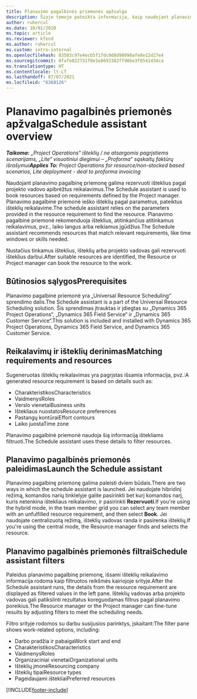 ```yaml
---
title: Planavimo pagalbinės priemonės apžvalga
description: Šioje temoje pateikta informacija, kaip naudojant planavimo pagalbinę priemonę rezervuoti išteklius.
author: ruhercul
ms.date: 10/01/2020
ms.topic: article
ms.reviewer: kfend
ms.author: ruhercul
ms.custom: intro-internal
ms.openlocfilehash: 83583c97e4ecb5f1fdc0d8d98098afe8e12d27e4
ms.sourcegitcommit: 0fafe022731f0e1e8693382ff906e3f8541d34ca
ms.translationtype: HT
ms.contentlocale: lt-LT
ms.lasthandoff: 07/07/2021
ms.locfileid: "6368126"
---
```

# <a name="schedule-assistant-overview"></a><span data-ttu-id="6125d-103">Planavimo pagalbinės priemonės apžvalga</span><span class="sxs-lookup"><span data-stu-id="6125d-103">Schedule assistant overview</span></span>

<span data-ttu-id="6125d-104">_**Taikoma:** „Project Operations“ išteklių / ne atsargomis pagrįstiems scenarijams, „Lite“ visuotiniui diegimui – „Proforma“ sąskaitų faktūrų išrašymui_</span><span class="sxs-lookup"><span data-stu-id="6125d-104">_**Applies To:** Project Operations for resource/non-stocked based scenarios, Lite deployment - deal to proforma invoicing_</span></span>

<span data-ttu-id="6125d-105">Naudojant planavimo pagalbinę priemonę galima rezervuoti išteklius pagal projekto vadovo apibrėžtus reikalavimus.</span><span class="sxs-lookup"><span data-stu-id="6125d-105">The Schedule assistant is used to book resources based on requirements defined by the Project manager.</span></span> <span data-ttu-id="6125d-106">Planavimo pagalbinė priemonė ieško išteklių pagal parametrus, pateiktus išteklių reikalavime.</span><span class="sxs-lookup"><span data-stu-id="6125d-106">The schedule assistant relies on the parameters provided in the resource requirement to find the resource.</span></span> <span data-ttu-id="6125d-107">Planavimo pagalbinė priemonė rekomenduoja išteklius, atitinkančius atitinkamus reikalavimus, pvz., laiko langus arba reikiamus įgūdžius.</span><span class="sxs-lookup"><span data-stu-id="6125d-107">The Schedule assistant recommends resources that match relevant requirements, like time windows or skills needed.</span></span>

<span data-ttu-id="6125d-108">Nustačius tinkamus išteklius, išteklių arba projekto vadovas gali rezervuoti išteklius darbui.</span><span class="sxs-lookup"><span data-stu-id="6125d-108">After suitable resources are identified, the Resource or Project manager can book the resource to the work.</span></span>

## <a name="prerequisites"></a><span data-ttu-id="6125d-109">Būtinosios sąlygos</span><span class="sxs-lookup"><span data-stu-id="6125d-109">Prerequisites</span></span>

<span data-ttu-id="6125d-110">Planavimo pagalbinė priemonė yra „Universal Resource Scheduling“ sprendimo dalis.</span><span class="sxs-lookup"><span data-stu-id="6125d-110">The Schedule assistant is a part of the Universal Resource Scheduling solution.</span></span> <span data-ttu-id="6125d-111">Šis sprendimas įtrauktas ir įdiegtas su „Dynamics 365 Project Operations“, „Dynamics 365 Field Service“ ir „Dynamics 365 Customer Service“.</span><span class="sxs-lookup"><span data-stu-id="6125d-111">This solution is included and installed with Dynamics 365 Project Operations, Dynamics 365 Field Service, and Dynamics 365 Customer Service.</span></span>

## <a name="matching-requirements-and-resources"></a><span data-ttu-id="6125d-112">Reikalavimų ir išteklių derinimas</span><span class="sxs-lookup"><span data-stu-id="6125d-112">Matching requirements and resources</span></span>

<span data-ttu-id="6125d-113">Sugeneruotas išteklių reikalavimas yra pagrįstas išsamia informacija, pvz.:</span><span class="sxs-lookup"><span data-stu-id="6125d-113">A generated resource requirement is based on details such as:</span></span>

-   <span data-ttu-id="6125d-114">Charakteristikos</span><span class="sxs-lookup"><span data-stu-id="6125d-114">Characteristics</span></span>
-   <span data-ttu-id="6125d-115">Vaidmenys</span><span class="sxs-lookup"><span data-stu-id="6125d-115">Roles</span></span>
-   <span data-ttu-id="6125d-116">Verslo vienetai</span><span class="sxs-lookup"><span data-stu-id="6125d-116">Business units</span></span>
-   <span data-ttu-id="6125d-117">Ištekliaus nuostatos</span><span class="sxs-lookup"><span data-stu-id="6125d-117">Resource preferences</span></span>
-   <span data-ttu-id="6125d-118">Pastangų kontūrai</span><span class="sxs-lookup"><span data-stu-id="6125d-118">Effort contours</span></span>
-   <span data-ttu-id="6125d-119">Laiko juosta</span><span class="sxs-lookup"><span data-stu-id="6125d-119">Time zone</span></span>

<span data-ttu-id="6125d-120">Planavimo pagalbinė priemonė naudoja šią informaciją ištekliams filtruoti.</span><span class="sxs-lookup"><span data-stu-id="6125d-120">The Schedule assistant uses these details to filter resources.</span></span>

## <a name="launch-the-schedule-assistant"></a><span data-ttu-id="6125d-121">Planavimo pagalbinės priemonės paleidimas</span><span class="sxs-lookup"><span data-stu-id="6125d-121">Launch the Schedule assistant</span></span>

<span data-ttu-id="6125d-122">Planavimo pagalbinę priemonę galima paleisti dviem būdais.</span><span class="sxs-lookup"><span data-stu-id="6125d-122">There are two ways in which the schedule assistant is launched.</span></span> <span data-ttu-id="6125d-123">Jei naudojate hibridinį režimą, komandos narių tinklelyje galite pasirinkti bet kurį komandos narį, kuris netenkina ištekliaus reikalavimo, ir pasirinkti **Rezervuoti**.</span><span class="sxs-lookup"><span data-stu-id="6125d-123">If you're using the hybrid mode, in the team member grid you can select any team member with an unfulfilled resource requirement, and then select **Book**.</span></span> <span data-ttu-id="6125d-124">Jei naudojate centralizuotą režimą, išteklių vadovas randa ir pasirenka išteklių.</span><span class="sxs-lookup"><span data-stu-id="6125d-124">If you're using the central mode, the Resource manager finds and selects the resource.</span></span>

## <a name="schedule-assistant-filters"></a><span data-ttu-id="6125d-125">Planavimo pagalbinės priemonės filtrai</span><span class="sxs-lookup"><span data-stu-id="6125d-125">Schedule assistant filters</span></span>

<span data-ttu-id="6125d-126">Paleidus planavimo pagalbinę priemonę, išsami išteklių reikalavimo informacija rodoma kaip filtruotos reikšmės kairiojoje srityje.</span><span class="sxs-lookup"><span data-stu-id="6125d-126">After the Schedule assistant runs, the details from the resource requirement are displayed as filtered values in the left pane.</span></span> <span data-ttu-id="6125d-127">Išteklių vadovas arba projekto vadovas gali patikslinti rezultatus koreguodamas filtrus pagal planavimo poreikius.</span><span class="sxs-lookup"><span data-stu-id="6125d-127">The Resource manager or the Project manager can fine-tune results by adjusting filters to meet the scheduling needs.</span></span>

<span data-ttu-id="6125d-128">Filtro srityje rodomos su darbu susijusios parinktys, įskaitant:</span><span class="sxs-lookup"><span data-stu-id="6125d-128">The filter pane shows work-related options, including:</span></span>

-   <span data-ttu-id="6125d-129">Darbo pradžia ir pabaiga</span><span class="sxs-lookup"><span data-stu-id="6125d-129">Work start and end</span></span>
-   <span data-ttu-id="6125d-130">Charakteristikos</span><span class="sxs-lookup"><span data-stu-id="6125d-130">Characteristics</span></span>
-   <span data-ttu-id="6125d-131">Vaidmenys</span><span class="sxs-lookup"><span data-stu-id="6125d-131">Roles</span></span>
-   <span data-ttu-id="6125d-132">Organizaciniai vienetai</span><span class="sxs-lookup"><span data-stu-id="6125d-132">Organizational units</span></span>
-   <span data-ttu-id="6125d-133">Išteklių įmonė</span><span class="sxs-lookup"><span data-stu-id="6125d-133">Resourcing company</span></span>
-   <span data-ttu-id="6125d-134">Išteklių tipai</span><span class="sxs-lookup"><span data-stu-id="6125d-134">Resource types</span></span>
-   <span data-ttu-id="6125d-135">Pageidaujami ištekliai</span><span class="sxs-lookup"><span data-stu-id="6125d-135">Preferred resources</span></span>


[!INCLUDE[footer-include](../includes/footer-banner.md)]